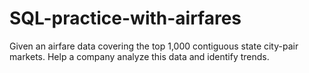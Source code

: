 # SQL-practice-with-airfares

Given an airfare data covering the top 1,000 contiguous state city-pair markets. 
Help a company analyze this data and identify trends.
